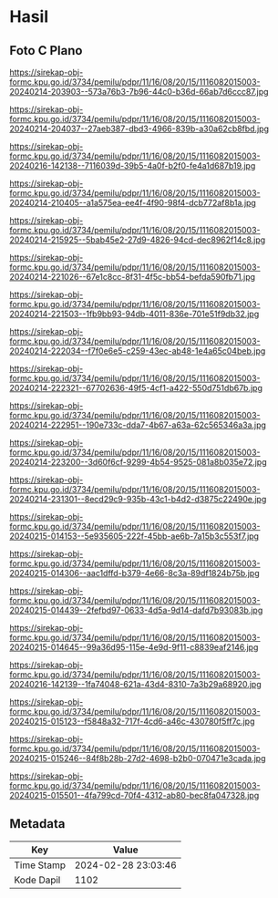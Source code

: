 # Hasil

## Foto C Plano

https://sirekap-obj-formc.kpu.go.id/3734/pemilu/pdpr/11/16/08/20/15/1116082015003-20240214-203903--573a76b3-7b96-44c0-b36d-66ab7d6ccc87.jpg

https://sirekap-obj-formc.kpu.go.id/3734/pemilu/pdpr/11/16/08/20/15/1116082015003-20240214-204037--27aeb387-dbd3-4966-839b-a30a62cb8fbd.jpg

https://sirekap-obj-formc.kpu.go.id/3734/pemilu/pdpr/11/16/08/20/15/1116082015003-20240216-142138--7116039d-39b5-4a0f-b2f0-fe4a1d687b19.jpg

https://sirekap-obj-formc.kpu.go.id/3734/pemilu/pdpr/11/16/08/20/15/1116082015003-20240214-210405--a1a575ea-ee4f-4f90-98f4-dcb772af8b1a.jpg

https://sirekap-obj-formc.kpu.go.id/3734/pemilu/pdpr/11/16/08/20/15/1116082015003-20240214-215925--5bab45e2-27d9-4826-94cd-dec8962f14c8.jpg

https://sirekap-obj-formc.kpu.go.id/3734/pemilu/pdpr/11/16/08/20/15/1116082015003-20240214-221026--67e1c8cc-8f31-4f5c-bb54-befda590fb71.jpg

https://sirekap-obj-formc.kpu.go.id/3734/pemilu/pdpr/11/16/08/20/15/1116082015003-20240214-221503--1fb9bb93-94db-4011-836e-701e51f9db32.jpg

https://sirekap-obj-formc.kpu.go.id/3734/pemilu/pdpr/11/16/08/20/15/1116082015003-20240214-222034--f7f0e6e5-c259-43ec-ab48-1e4a65c04beb.jpg

https://sirekap-obj-formc.kpu.go.id/3734/pemilu/pdpr/11/16/08/20/15/1116082015003-20240214-222321--67702636-49f5-4cf1-a422-550d751db67b.jpg

https://sirekap-obj-formc.kpu.go.id/3734/pemilu/pdpr/11/16/08/20/15/1116082015003-20240214-222951--190e733c-dda7-4b67-a63a-62c565346a3a.jpg

https://sirekap-obj-formc.kpu.go.id/3734/pemilu/pdpr/11/16/08/20/15/1116082015003-20240214-223200--3d60f6cf-9299-4b54-9525-081a8b035e72.jpg

https://sirekap-obj-formc.kpu.go.id/3734/pemilu/pdpr/11/16/08/20/15/1116082015003-20240214-231301--8ecd29c9-935b-43c1-b4d2-d3875c22490e.jpg

https://sirekap-obj-formc.kpu.go.id/3734/pemilu/pdpr/11/16/08/20/15/1116082015003-20240215-014153--5e935605-222f-45bb-ae6b-7a15b3c553f7.jpg

https://sirekap-obj-formc.kpu.go.id/3734/pemilu/pdpr/11/16/08/20/15/1116082015003-20240215-014306--aac1dffd-b379-4e66-8c3a-89df1824b75b.jpg

https://sirekap-obj-formc.kpu.go.id/3734/pemilu/pdpr/11/16/08/20/15/1116082015003-20240215-014439--2fefbd97-0633-4d5a-9d14-dafd7b93083b.jpg

https://sirekap-obj-formc.kpu.go.id/3734/pemilu/pdpr/11/16/08/20/15/1116082015003-20240215-014645--99a36d95-115e-4e9d-9f11-c8839eaf2146.jpg

https://sirekap-obj-formc.kpu.go.id/3734/pemilu/pdpr/11/16/08/20/15/1116082015003-20240216-142139--1fa74048-621a-43d4-8310-7a3b29a68920.jpg

https://sirekap-obj-formc.kpu.go.id/3734/pemilu/pdpr/11/16/08/20/15/1116082015003-20240215-015123--f5848a32-717f-4cd6-a46c-430780f5ff7c.jpg

https://sirekap-obj-formc.kpu.go.id/3734/pemilu/pdpr/11/16/08/20/15/1116082015003-20240215-015246--84f8b28b-27d2-4698-b2b0-070471e3cada.jpg

https://sirekap-obj-formc.kpu.go.id/3734/pemilu/pdpr/11/16/08/20/15/1116082015003-20240215-015501--4fa799cd-70f4-4312-ab80-bec8fa047328.jpg


## Metadata

| Key        | Value               |
| ---------- | ------------------- |
| Time Stamp | 2024-02-28 23:03:46 |
| Kode Dapil | 1102                |



